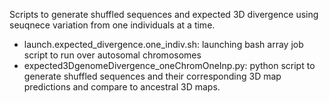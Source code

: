 Scripts to generate shuffled sequences and expected 3D divergence using seuqnece variation from one individuals at a time. 
- launch.expected_divergence.one_indiv.sh: launching bash array job script to run over autosomal chromosomes
- expected3DgenomeDivergence_oneChromOneInp.py: python script to generate shuffled sequences and their corresponding 3D map predictions and compare to ancestral 3D maps.
